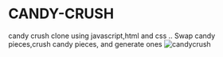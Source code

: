 # CANDY-CRUSH
 candy crush clone using  javascript,html and css  ..
 Swap candy pieces,crush candy pieces, and generate ones
 ![candycrush](https://github.com/user-attachments/assets/45f2914a-812f-40d0-ae01-706593ad83b8)


